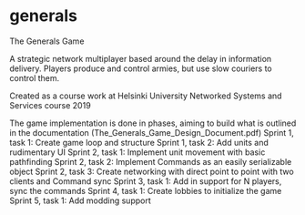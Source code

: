 # generals
The Generals Game

A strategic network multiplayer based around the delay in information delivery.
Players produce and control armies, but use slow couriers to control them.

Created as a course work at Helsinki University Networked Systems and Services course 2019

The game implementation is done in phases, aiming to build what is outlined in the documentation (The_Generals_Game_Design_Document.pdf)
Sprint 1, task 1: Create game loop and structure
Sprint 1, task 2: Add units and rudimentary UI
Sprint 2, task 1: Implement unit movement with basic pathfinding
Sprint 2, task 2: Implement Commands as an easily serializable object
Sprint 2, task 3: Create networking with direct point to point with two clients and Command sync
Sprint 3, task 1: Add in support for N players, sync the commands
Sprint 4, task 1: Create lobbies to initialize the game
Sprint 5, task 1: Add modding support